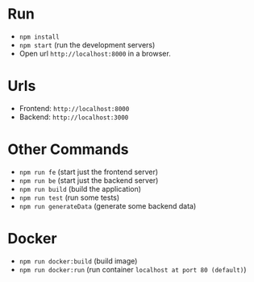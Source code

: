 # Run

-   `npm install`
-   `npm start` (run the development servers)
-   Open url `http://localhost:8000` in a browser.

# Urls

-   Frontend: `http://localhost:8000`
-   Backend: `http://localhost:3000`

# Other Commands

-   `npm run fe` (start just the frontend server)
-   `npm run be` (start just the backend server)
-   `npm run build` (build the application)
-   `npm run test` (run some tests)
-   `npm run generateData` (generate some backend data)

# Docker

-   `npm run docker:build` (build image)
-   `npm run docker:run` (run container `localhost at port 80 (default)`)
